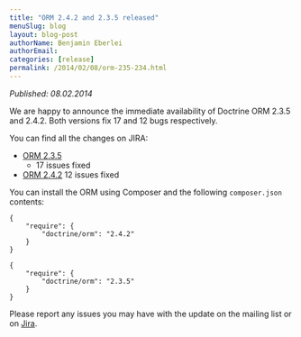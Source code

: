 ```yaml
---
title: "ORM 2.4.2 and 2.3.5 released"
menuSlug: blog
layout: blog-post
authorName: Benjamin Eberlei
authorEmail:
categories: [release]
permalink: /2014/02/08/orm-235-234.html
---
```

*Published: 08.02.2014*

We are happy to announce the immediate availability of Doctrine ORM
2.3.5 and 2.4.2. Both versions fix 17 and 12 bugs respectively.

You can find all the changes on JIRA:

-   [ORM
    2.3.5](http://www.doctrine-project.org/jira/browse/DDC/fixforversion/10521)
    - 17 issues fixed
-   [ORM
    2.4.2](http://www.doctrine-project.org/jira/browse/DDC/fixforversion/10621)
    12 issues fixed

You can install the ORM using Composer and the following `composer.json`
contents:

~~~~ {.sourceCode .json}
{
    "require": {
        "doctrine/orm": "2.4.2"
    }
}
~~~~

~~~~ {.sourceCode .json}
{
    "require": {
        "doctrine/orm": "2.3.5"
    }
}
~~~~

Please report any issues you may have with the update on the mailing
list or on [Jira](http://www.doctrine-project.org/jira).

